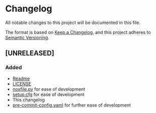 # Changelog
All notable changes to this project will be documented in this file.

The format is based on [Keep a Changelog](https://keepachangelog.com/en/1.0.0/),
and this project adheres to [Semantic Versioning](https://semver.org/spec/v2.0.0.html).

## [UNRELEASED]
### Added
- [Readme](./README.md)
- [LICENSE](./LICENSE)
- [noxfile.py](./noxfile.py) for ease of development
- [setup.cfg](./setup.cfg) for ease of development
- This changelog
- [pre-commit-config.yaml](./.pre-commit-config.yaml) for further ease of development
